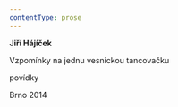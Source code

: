 ```yaml
---
contentType: prose
---
```


<section>

**Jiří Hájíček**

Vzpomínky na jednu vesnickou tancovačku

povídky

Brno 2014

</section>
